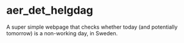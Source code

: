 # aer_det_helgdag
A super simple webpage that checks whether today (and potentially tomorrow) is a non-working day, in Sweden.
